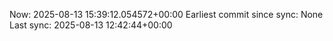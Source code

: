 Now: 2025-08-13 15:39:12.054572+00:00 Earliest commit since sync: None Last sync: 2025-08-13 12:42:44+00:00
